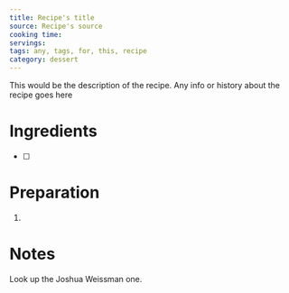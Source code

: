 ```yaml
---
title: Recipe's title
source: Recipe's source
cooking time:
servings:
tags: any, tags, for, this, recipe
category: dessert
---
```


This would be the description of the recipe. Any info or history about the recipe goes here

Ingredients
===========

* [ ]

Preparation
===========
1.

Notes
=====

Look up the Joshua Weissman one.
